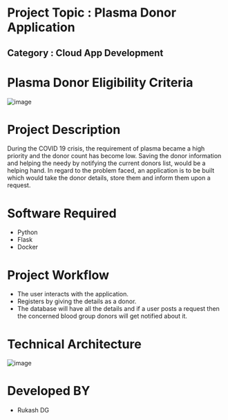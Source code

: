 # Project Topic  : Plasma Donor Application
## Category : Cloud App Development



 # Plasma Donor Eligibility Criteria
 ![image](https://s3.ap-south-1.amazonaws.com/healthinsurances3.com/prod/imagegallery/plasma-donor.jpg)

 # Project Description
During the COVID 19 crisis, the requirement of plasma became a high priority and the donor count has become low. Saving the donor information and helping the needy by notifying the current donors list, would be a helping hand. In regard to the problem faced, an application is to be built which would take the donor details, store them and inform them upon a request.

# Software Required
 - Python
 - Flask
 - Docker
 
 # Project Workflow
 - The user interacts with the application.
 - Registers by giving the details as a donor.
 - The database will have all the details and if a user posts a request then the concerned blood group donors will get notified about it.
 
 # Technical Architecture
 ![image](https://user-images.githubusercontent.com/53329034/195811701-cf656d0f-3a34-4f8c-b26c-e40c153e0ac4.png)

# Developed BY
 - Rukash DG
 
 
